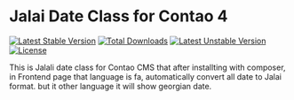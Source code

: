 Jalai Date Class for Contao 4
===============================

[![Latest Stable Version](https://poser.pugx.org/respinar/contao-jalalidate/v/stable.svg)](https://packagist.org/packages/respinar/contao-jalalidate) [![Total Downloads](https://poser.pugx.org/respinar/contao-jalalidate/downloads.svg)](https://packagist.org/packages/respinar/contao-jalalidate) [![Latest Unstable Version](https://poser.pugx.org/respinar/contao-jalalidate/v/unstable.svg)](https://packagist.org/packages/respinar/contao-jalalidate) [![License](https://poser.pugx.org/respinar/contao-jalalidate/license.svg)](https://packagist.org/packages/respinar/contao-jalalidate)

This is Jalali date class for Contao CMS that after installting with composer, in Frontend page that language is fa, automatically convert all date to Jalai format. but it other language it will show georgian date.
